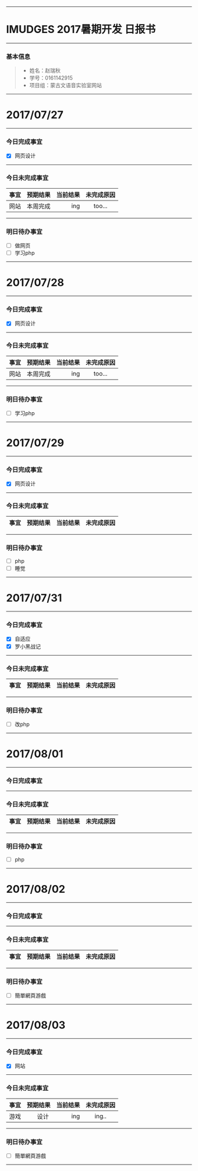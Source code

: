 -------
# IMUDGES 2017暑期开发 日报书

-------


### 基本信息
> * 姓名：赵瑞秋
> * 学号：0161142915
> * 项目组：蒙古文语音实验室网站

-------


# 2017/07/27

-------

### 今日完成事宜
- [x] 网页设计
-----
### 今日未完成事宜


| 事宜     |预期结果| 当前结果  | 未完成原因   | 
| --------   | -----:  | -----:  | :----:  |
|   网站 | 本周完成  | ing  |too...   |


------
### 明日待办事宜
- [ ] 做网页
- [ ] 学习php
-------


# 2017/07/28

-------

### 今日完成事宜
- [x] 网页设计
-----
### 今日未完成事宜


| 事宜     |预期结果| 当前结果  | 未完成原因   | 
| --------   | -----:  | -----:  | :----:  |
|   网站 | 本周完成  | ing  |too...   |


------
### 明日待办事宜
- [ ] 学习php
-------


# 2017/07/29

-------

### 今日完成事宜
- [x] 网页设计
-----
### 今日未完成事宜


| 事宜     |预期结果| 当前结果  | 未完成原因   | 
| --------   | -----:  | -----:  | :----:  |



------
### 明日待办事宜
- [ ] php
- [ ] 睡觉
-------


# 2017/07/31

-------

### 今日完成事宜
- [x] 自适应
- [x] 罗小黑战记
-----
### 今日未完成事宜


| 事宜     |预期结果| 当前结果  | 未完成原因   | 
| --------   | -----:  | -----:  | :----:  |


------
### 明日待办事宜
- [ ] 改php
-------


# 2017/08/01

-------

### 今日完成事宜

-----
### 今日未完成事宜


| 事宜     |预期结果| 当前结果  | 未完成原因   | 
| --------   | -----:  | -----:  | :----:  |


------
### 明日待办事宜
- [ ] php
-------


# 2017/08/02

-------

### 今日完成事宜

-----
### 今日未完成事宜


| 事宜     |预期结果| 当前结果  | 未完成原因   | 
| --------   | -----:  | -----:  | :----:  |


------
### 明日待办事宜
- [ ] 簡單網頁游戲
-------


# 2017/08/03

-------

### 今日完成事宜
- [x] 网站
-----
### 今日未完成事宜


| 事宜     |预期结果| 当前结果  | 未完成原因   | 
| --------   | -----:  | -----:  | :----:  |
|   游戏 | 设计   | ing  |ing..   |



------
### 明日待办事宜
- [ ] 簡單網頁游戲
-------
